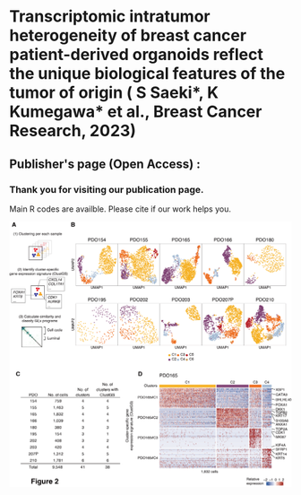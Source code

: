 # Transcriptomic intratumor heterogeneity of breast cancer patient-derived organoids reflect the unique biological features of the tumor of origin ( S Saeki*, K Kumegawa* et al., Breast Cancer Research, 2023)

## Publisher's page (Open Access) : 
### Thank you for visiting our publication page.  
Main R codes are availble. Please cite if our work helps you.

![](https://github.com/KoheiKumegawa/BC_10PDOs_scRNA/blob/main/figure2.png)
